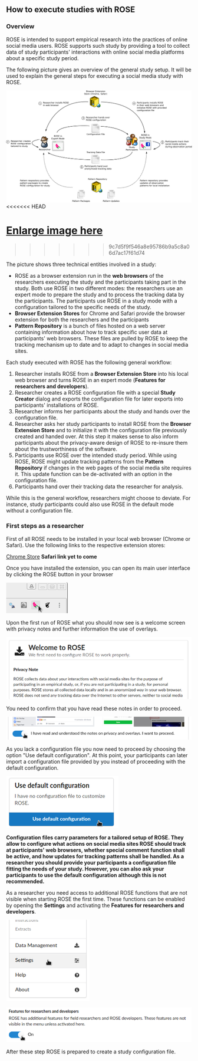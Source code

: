 ## How to execute studies with ROSE

### Overview

ROSE is intended to support empirical research into the practices of online social media users. ROSE supports such study by providing a tool to collect data of study participants' interactions with online social media platforms about a specific study period.

The following picture gives an overview of the general study setup. It will be used to explain the general steps for executing a social media study with ROSE. 

![General study workflow with ROSE](./images/rose-basic-setup.png "Study workflow")
<<<<<<< HEAD

[Enlarge image here](./images/rose-basic-setup.png)
=======
>>>>>>> 9c7d5f9f546a8e95786b9a5c8a06d7ac17f61d74

The picture shows three technical entities involved in a study:
  * ROSE as a browser extension run in the **web browsers** of the researchers executing the study and the participants taking part in the study. Both use ROSE in two different modes: the researchers use an expert mode to prepare the study and to process the tracking data by the participants. The participants use ROSE in a study mode with a configuration tailored to the specific needs of the study.
  * **Browser Extension Stores** for Chrome and Safari provide the browser extension for both the researchers and the participants
  * **Pattern Repository** is a bunch of files hosted on a web server containing information about how to track specific user data at participants' web browsers. These files are pulled by ROSE to keep the tracking mechanism up to date and to adapt to changes in social media sites.

Each study executed with ROSE has the following general workflow:
  1. Researcher installs ROSE from a **Browser Extension Store** into his local web browser and turns ROSE in an expert mode (**Features for researchers and developers**).
  2. Researcher creates a ROSE configuration file with a special **Study Creator** dialog and exports the configuration file for later exports into participants' installations of ROSE.
  3. Researcher informs her participants about the study and hands over the configuration file.
  4. Researcher asks her study participants to install ROSE from the **Browser Extension Store** and to initialize it with the configuration file previously created and handed over. At this step it makes sense to also inform participants about the privacy-aware design of ROSE to re-insure them about the trustworthiness of the software.
  5. Participants use ROSE over the intended study period. While using ROSE, ROSE might update tracking patterns from the **Pattern Repository** if changes in the web pages of the social media site requires it. This update function can be de-activated with an option in the configuration file.
  6. Participants hand over their tracking data the researcher for analysis. 

While this is the general workflow, researchers might choose to deviate. For instance, study participants could also use ROSE in the default mode without a configuration file. 

### First steps as a researcher 

First of all ROSE needs to be installed in your local web browser (Chrome or Safari). Use the following links to the respective extension stores:

[Chrome Store](https://chrome.google.com/webstore/detail/rose/chmgghdkcookiojbnchechkhjfbadjkd)
**Safari link yet to come**

Once you have installed the extension, you can open its main user interface by clicking the ROSE button in your browser

![ROSE icon in Google Chrome](./images/screenshot-rose-button.png "ROSE icon in Google Chrome")

Upon the first run of ROSE what you should now see is a welcome screen with privacy notes and further information the use of overlays.

![Header of the ROSE welcome screen](./images/screenshot-welcome-screen.png "Header of the ROSE welcome screen")

You need to confirm that you have read these notes in order to proceed.

![Confirm privacy note and overlay note](./images/screenshot-confirm-notes.png "Confirm privacy note and overlay note")

As you lack a configuration file you now need to proceed by choosing the option "Use default configuration". At this point, your participants can later import a configuration file provided by you instead of proceeding with the default configuration.

![Load default configuration](./images/screenshot-load-default.png "Load default configuration")

**Configuration files carry parameters for a tailored setup of ROSE. They allow to configure what actions on social media sites ROSE should track at participants' web browsers, whether special comment function shall be active, and how updates for tracking patterns shall be handled. As a researcher you should provide your participants a configuration file fitting the needs of your study. However, you can also ask your participants to use the default configuration although this is not recommended.**

As a researcher you need access to additional ROSE functions that are not visible when starting ROSE the first time. These functions can be enabled by opening the **Settings** and activating the **Features for researchers and developers**.

![Settings dialog accessed from main menu](./images/screenshot-menu-settings.png "Settings dialog accessed from main menu")

![Activate researcher features](./images/screenshot-expert-mode-switch.png "Activate researcher features")

After these step ROSE is prepared to create a study configuration file.
